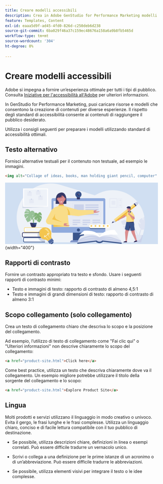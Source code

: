 ```yaml
---
title: Creare modelli accessibili
description: Crea in Adobe GenStudio for Performance Marketing modelli in grado di raggiungere più tipi di pubblico e fornire un’esperienza ottimale.
feature: Templates, Content
exl-id: eaaa5d9f-ad45-4fd0-826d-c250deb6d238
source-git-commit: 6ba029f46a37c159ec48676a158a6a9b8fb5465d
workflow-type: tm+mt
source-wordcount: '304'
ht-degree: 0%

---
```


# Creare modelli accessibili

Adobe si impegna a fornire un’esperienza ottimale per tutti i tipi di pubblico. Consulta [Iniziative per l&#39;accessibilità all&#39;Adobe](https://www.adobe.com/trust/accessibility/initiatives.html) per ulteriori informazioni.

In GenStudio for Performance Marketing, puoi caricare risorse e modelli che consentono la creazione di contenuti per diverse esperienze. Il rispetto degli standard di accessibilità consente ai contenuti di raggiungere il pubblico desiderato.

Utilizza i consigli seguenti per preparare i modelli utilizzando standard di accessibilità ottimali.

## Testo alternativo

Fornisci alternative testuali per il contenuto non testuale, ad esempio le immagini.

```html
<img alt="Collage of ideas, books, man holding giant pencil, computer" src="card-create-assets.png">
```

![Collage di idee, libri, uomo con matita gigante, computer](../../assets/card-create-assets.png){width="400"}

## Rapporti di contrasto

Fornire un contrasto appropriato tra testo e sfondo. Usare i seguenti rapporti di contrasto minimi:

- Testo e immagini di testo: rapporto di contrasto di almeno 4,5:1
- Testo e immagini di grandi dimensioni di testo: rapporto di contrasto di almeno 3:1

## Scopo collegamento (solo collegamento)

Crea un testo di collegamento chiaro che descriva lo scopo e la posizione del collegamento.

Ad esempio, l’utilizzo di testo di collegamento come &quot;Fai clic qui&quot; o &quot;Ulteriori informazioni&quot; non descrive chiaramente lo scopo del collegamento:

```html
<a href="product-site.html">Click here</a>
```

Come best practice, utilizza un testo che descriva chiaramente dove va il collegamento. Un esempio migliore potrebbe utilizzare il titolo della sorgente del collegamento e lo scopo:

```html
<a href="product-site.html">Explore Product Site</a>
```

## Lingua

Molti prodotti e servizi utilizzano il linguaggio in modo creativo o univoco. Evita il gergo, le frasi lunghe e le frasi complesse. Utilizza un linguaggio chiaro, conciso e di facile lettura compatibile con il tuo pubblico di destinazione.

- Se possibile, utilizza descrizioni chiare, definizioni in linea o esempi correlati. Può essere difficile tradurre un vernacolo unico.

- Scrivi o collega a una definizione per le prime istanze di un acronimo o di un’abbreviazione. Può essere difficile tradurre le abbreviazioni.

- Se possibile, utilizza elementi visivi per integrare il testo o le idee complesse.
